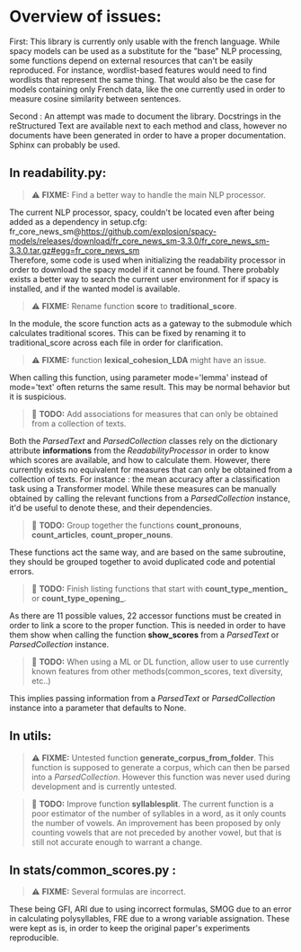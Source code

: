 # Overview of issues:

First: This library is currently only usable with the french language. While spacy models can be used as a substitute for the "base" NLP processing, some functions depend on external resources that can't be easily reproduced. For instance, wordlist-based features would need to find wordlists that represent the same thing. That would also be the case for models containing only French data, like the one currently used in order to measure cosine similarity between sentences.

Second : An attempt was made to document the library. Docstrings in the reStructured Text are available next to each method and class, however no documents have been generated in order to have a proper documentation. Sphinx can probably be used.


## In readability.py:
> ⚠️ **FIXME:** Find a better way to handle the main NLP processor.

The current NLP processor, spacy, couldn't be located even after being added as a dependency in setup.cfg:  
fr_core_news_sm@https://github.com/explosion/spacy-models/releases/download/fr_core_news_sm-3.3.0/fr_core_news_sm-3.3.0.tar.gz#egg=fr_core_news_sm  
Therefore, some code is used when initializing the readability processor in order to download the spacy model if it cannot be found. There probably exists a better way to search the current user environment for if spacy is installed, and if the wanted model is available.

> ⚠️ **FIXME:** Rename function **score** to **traditional_score**.

In the module, the score function acts as a gateway to the submodule which calculates traditional scores. This can be fixed by renaming it to traditional_score across each file in order for clarification.

> ⚠️ **FIXME:** function **lexical_cohesion_LDA** might have an issue.

When calling this function, using parameter mode='lemma' instead of mode='text' often returns the same result. This may be normal behavior but it is suspicious.

> 📝 **TODO:** Add associations for measures that can only be obtained from a collection of texts.

Both the *ParsedText* and *ParsedCollection* classes rely on the dictionary attribute **informations** from the *ReadabilityProcessor* in order to know which scores are available, and how to calculate them. However, there currently exists no equivalent for measures that can only be obtained from a collection of texts. For instance : the mean accuracy after a classification task using a Transformer model. While these measures can be manually obtained by calling the relevant functions from a *ParsedCollection* instance, it'd be useful to denote these, and their dependencies.

> 📝 **TODO:** Group together the functions **count_pronouns**, **count_articles**, **count_proper_nouns**.

These functions act the same way, and are based on the same subroutine, they should be grouped together to avoid duplicated code and potential errors.

> 📝 **TODO:** Finish listing functions that start with **count_type_mention_** or **count_type_opening_**.

As there are 11 possible values, 22 accessor functions must be created in order to link a score to the proper function. This is needed in order to have them show when calling the function **show_scores** from a *ParsedText* or *ParsedCollection* instance.

> 📝 **TODO:** When using a ML or DL function, allow user to use currently known features from other methods(common_scores, text diversity, etc..)

This implies passing information from a *ParsedText* or *ParsedCollection* instance into a parameter that defaults to None.


## In utils:
> ⚠️ **FIXME:** Untested function **generate_corpus_from_folder**.
This function is supposed to generate a corpus, which can then be parsed into a *ParsedCollection*. However this function was never used during development and is currently untested.

> 📝 **TODO:** Improve function **syllablesplit**.
The current function is a poor estimator of the number of syllables in a word, as it only counts the number of vowels. An improvement has been proposed by only counting vowels that are not preceded by another vowel, but that is still not accurate enough to warrant a change.

## In stats/common_scores.py :
> ⚠️ **FIXME:** Several formulas are incorrect.

These being GFI, ARI due to using incorrect formulas, SMOG due to an error in calculating polysyllables, FRE due to a wrong variable assignation.
These were kept as is, in order to keep the original paper's experiments reproducible.